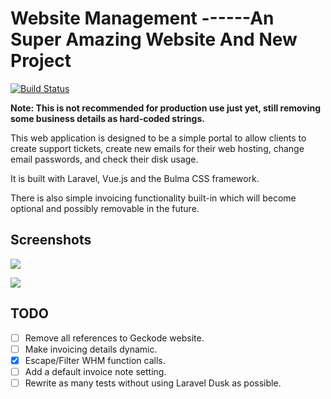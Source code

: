 # Website Management ------An Super Amazing Website And New Project 

[![Build Status](https://travis-ci.org/jeffory/Website-Management.svg?branch=master)](https://travis-ci.org/jeffory/Website-Management)

**Note: This is not recommended for production use just yet, still removing some business
details as hard-coded strings.**

This web application is designed to be a simple portal to allow clients to create support
tickets, create new emails for their web hosting, change email passwords, and check their
disk usage.

It is built with Laravel, Vue.js and the Bulma CSS framework.

There is also simple invoicing functionality built-in which will become optional and possibly
removable in the future.

## Screenshots

![](http://keithmcgahey.com/images/geckode/geckode-01.jpg)

![](http://keithmcgahey.com/images/geckode/geckode-03.jpg)

## TODO

- [ ] Remove all references to Geckode website.
- [ ] Make invoicing details dynamic.
- [x] Escape/Filter WHM function calls.
- [ ] Add a default invoice note setting.
- [ ] Rewrite as many tests without using Laravel Dusk as possible.
